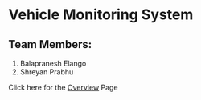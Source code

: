 # Vehicle Monitoring System

## Team Members:
1. Balapranesh Elango
2. Shreyan Prabhu

Click here for the [Overview](https://github.com/cu-ecen-aeld/final-project-bala9248/wiki/Project-Overview) Page


